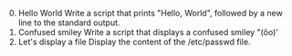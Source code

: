 0. Hello World
Write a script that prints "Hello, World", followed by a new line to the standard output.
1. Confused smiley
Write a script that displays a confused smiley "(ôo)'
2. Let's display a file
Display the content of the /etc/passwd file.


